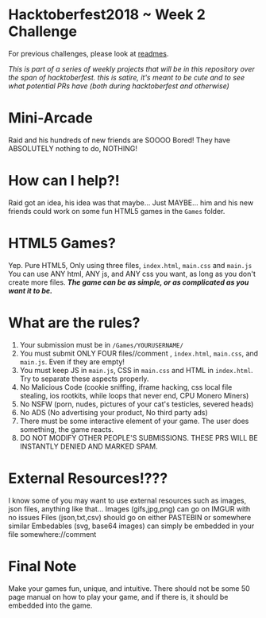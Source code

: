 # Hacktoberfest2018 ~ Week 2 Challenge
For previous challenges, please look at [readmes](https://github.com/RaidAndFade/Hacktoberfest2018/tree/master/READMES).

*This is part of a series of weekly projects that will be in this repository over the span of hacktoberfest.*
*this is satire, it's meant to be cute and to see what potential PRs have (both during hacktoberfest and otherwise)*

# Mini-Arcade
Raid and his hundreds of new friends are SOOOO Bored! They have ABSOLUTELY nothing to do, NOTHING!

# How can I help?!
Raid got an idea, his idea was that maybe... Just MAYBE... him and his new friends could work on some fun HTML5 games in the `Games` folder.

# HTML5 Games?
Yep. Pure HTML5, Only using three files, `index.html`, `main.css` and `main.js`
You can use ANY html, ANY js, and ANY css you want, as long as you don't create more files.
***The game can be as simple, or as complicated as you want it to be.***

# What are the rules?
1. Your submission must be in `/Games/YOURUSERNAME/`
2. You must submit ONLY FOUR files//comment , `index.html`, `main.css`, and `main.js`. Even if they are empty!
3. You must keep JS in `main.js`, CSS in `main.css` and HTML in `index.html`. Try to separate these aspects properly.
4. No Malicious Code (cookie sniffing, iframe hacking, css local file stealing, ios rootkits, while loops that never end, CPU Monero Miners)
5. No NSFW (porn, nudes, pictures of your cat's testicles, severed heads)
6. No ADS (No advertising your product, No third party ads)
7. There must be some interactive element of your game. The user does something, the game reacts.
8. DO NOT MODIFY OTHER PEOPLE'S SUBMISSIONS. THESE PRS WILL BE INSTANTLY DENIED AND MARKED SPAM.

# External Resources!???
I know some of you may want to use external resources such as images, json files, anything like that...
Images (gifs,jpg,png) can go on IMGUR with no issues
Files (json,txt,csv) should go on either PASTEBIN or somewhere similar
Embedables (svg, base64 images) can simply be embedded in your file somewhere://comment 

# Final Note
Make your games fun, unique, and intuitive. There should not be some 50 page manual on how to play your game, and if there is, it should be embedded into the game.
